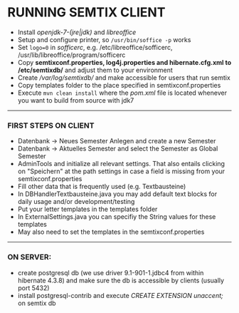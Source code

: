 RUNNING SEMTIX CLIENT
======================

- Install _openjdk-7-(jre|jdk)_ and _libreoffice_
- Setup and configure printer, so `/usr/bin/soffice -p` works
- Set `logo=0` in _sofficerc_, e.g. /etc/libreoffice/sofficerc, /usr/lib/libreoffice/program/sofficerc
- Copy **semtixconf.properties, log4j.properties and hibernate.cfg.xml to /etc/semtixdb/** and adjust them to your environment
- Create _/var/log/semtixdb/_ and make accessible for users that run semtix
- Copy templates folder to the place specified in semtixconf.properties
- Execute `mvn clean install` where the _pom.xml_ file is located whenever you want to build from source with jdk7

---

### FIRST STEPS ON CLIENT
- Datenbank -> Neues Semester Anlegen and create a new Semester
- Datenbank -> Aktuelles Semester and select the Semester as Global Semester
- AdminTools and initialize all relevant settings. That also entails clicking on "Speichern" at the path settings in case a field is missing from your semtixconf.properties
- Fill other data that is frequently used (e.g. Textbausteine)
- In DBHandlerTextbausteine.java you may add default text blocks for daily usage and/or development/testing
- Put your letter templates in the templates folder
- In ExternalSettings.java you can specifiy the String values for these templates
- May also need to set the templates in the semtixconf.properties 

--- 

### ON SERVER:
- create postgresql db (we use driver 9.1-901-1.jdbc4 from within hibernate 4.3.8)
  and make sure the db is accessible by clients (usually port 5432)
- install postgresql-contrib and execute _CREATE EXTENSION unaccent;_ on semtix db



